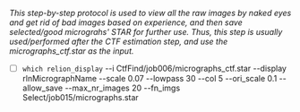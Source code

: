 *This step-by-step protocol is used to view all the raw images by naked eyes and get rid of bad images based on experience, and then save selected/good micrograhs' STAR for further use. Thus, this step is usually used/performed after the CTF estimation step, and use the micrographs_ctf.star as the input.*
- [ ] `which relion_display` --i CtfFind/job006/micrographs_ctf.star --display rlnMicrographName --scale 0.07 --lowpass 30 --col 5 --ori_scale 0.1 --allow_save --max_nr_images 20 --fn_imgs Select/job015/micrographs.star

